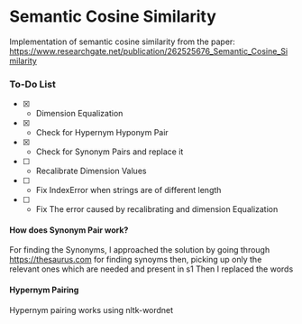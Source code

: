 # Semantic Cosine Similarity

Implementation of semantic cosine similarity from the paper: https://www.researchgate.net/publication/262525676_Semantic_Cosine_Similarity

### To-Do List
- [x] - Dimension Equalization
- [x] - Check for Hypernym Hyponym Pair
- [x] - Check for Synonym Pairs and replace it
- [ ] - Recalibrate Dimension Values
- [ ] - Fix IndexError when strings are of different length
- [ ] - Fix The error caused by recalibrating and dimension Equalization

#### How does Synonym Pair work?
For finding the Synonyms, I approached the solution by going through https://thesaurus.com for finding synoyms then, picking up only the relevant ones which are needed and present in s1
Then I replaced the words

#### Hypernym Pairing
Hypernym pairing works using nltk-wordnet
